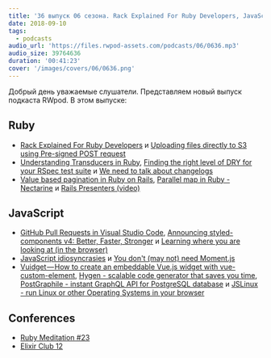 ```yaml
---
title: '36 выпуск 06 сезона. Rack Explained For Ruby Developers, JavaScript idiosyncrasies, Vuidget, Hygen, PostGraphile, JSLinux и прочее'
date: 2018-09-10
tags:
  - podcasts
audio_url: 'https://files.rwpod-assets.com/podcasts/06/0636.mp3'
audio_size: 39764636
duration: '00:41:23'
cover: '/images/covers/06/0636.png'
---
```


Добрый день уважаемые слушатели. Представляем новый выпуск подкаста RWpod. В этом выпуске:

## Ruby

- [Rack Explained For Ruby Developers](https://www.rubyguides.com/2018/09/rack-middleware/) и [Uploading files directly to S3 using Pre-signed POST request](https://blog.bigbinary.com/2018/09/04/uploading-files-directly-to-s3-using-pre-signed-post-request.html)
- [Understanding Transducers in Ruby](https://medium.com/@baweaver/understanding-transducers-in-ruby-209766372c39), [Finding the right level of DRY for your RSpec test suite](http://nelsonware.com/blog/2018/08/29/finding-the-right-level-of-dry-for-your-rspec-test-suite.html) и [We need to talk about changelogs](https://depfu.com/blog/we-need-to-talk-about-changelogs)
- [Value based pagination in Ruby on Rails](https://naturaily.com/blog/value-based-pagination-rails), [Parallel map in Ruby - Nectarine](https://www.rockstarcoders.com/parallel-map/) и [Rails Presenters (video)](https://www.driftingruby.com/episodes/rails-presenters)

## JavaScript

- [GitHub Pull Requests in Visual Studio Code](https://code.visualstudio.com/blogs/2018/09/10/introducing-github-pullrequests), [Announcing styled-components v4: Better, Faster, Stronger](https://medium.com/styled-components/announcing-styled-components-v4-better-faster-stronger-3fe1aba1a112) и [Learning where you are looking at (in the browser)](https://cpury.github.io/learning-where-you-are-looking-at/)
- [JavaScript idiosyncrasies](https://odykyi.github.io/javascript-idiosyncrasies/) и [You don't (may not) need Moment.js](https://github.com/you-dont-need/You-Dont-Need-Momentjs)
- [Vuidget — How to create an embeddable Vue.js widget with vue-custom-element](https://itnext.io/vuidget-how-to-create-an-embeddable-vue-js-widget-with-vue-custom-element-674bdcb96b97), [Hygen - scalable code generator that saves you time](http://www.hygen.io/), [PostGraphile - instant GraphQL API for PostgreSQL database](https://www.graphile.org/postgraphile/) и [JSLinux - run Linux or other Operating Systems in your browser](https://bellard.org/jslinux/)

## Conferences

- [Ruby Meditation #23](http://www.rubymeditation.com/)
- [Elixir Club 12](https://www.facebook.com/events/1931370470526709)
